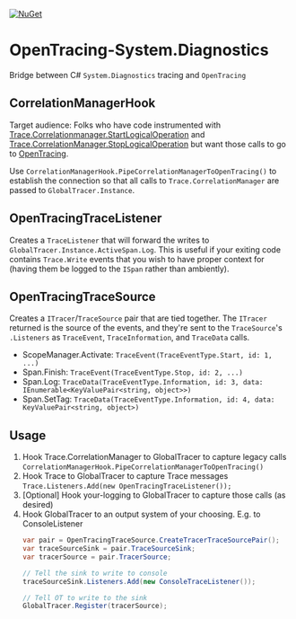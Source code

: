 [![NuGet](https://img.shields.io/nuget/v/OpenTracing.Contrib.SystemDiagnosticsBridge.svg)](https://www.nuget.org/packages/OpenTracing.Contrib.SystemDiagnosticsBridge)

# OpenTracing-System.Diagnostics
Bridge between C# `System.Diagnostics` tracing and `OpenTracing`

## CorrelationManagerHook
Target audience: Folks who have code instrumented with [Trace.Correlationmanager.StartLogicalOperation](https://docs.microsoft.com/en-us/dotnet/api/system.diagnostics.correlationmanager.startlogicaloperation?redirectedfrom=MSDN&view=netframework-4.7.2#System_Diagnostics_CorrelationManager_StartLogicalOperation) and [Trace.CorrelationManager.StopLogicalOperation](https://docs.microsoft.com/en-us/dotnet/api/system.diagnostics.correlationmanager.stoplogicaloperation?view=netframework-4.7.2) but want those calls to go to [OpenTracing](http://opentracing.io).

Use `CorrelationManagerHook.PipeCorrelationManagerToOpenTracing()` to establish the connection so that all calls to `Trace.CorrelationManager` are passed to `GlobalTracer.Instance`.

## OpenTracingTraceListener
Creates a `TraceListener` that will forward the writes to `GlobalTracer.Instance.ActiveSpan.Log`. This is useful if your exiting code contains `Trace.Write` events that you wish to have proper context for (having them be logged to the `ISpan` rather than ambiently).

## OpenTracingTraceSource
Creates a `ITracer`/`TraceSource` pair that are tied together. The `ITracer` returned is the source of the events, and they're sent to the `TraceSource`'s `.Listeners` as `TraceEvent`, `TraceInformation`, and `TraceData` calls.

* ScopeManager.Activate: `TraceEvent(TraceEventType.Start, id: 1, ...)`
* Span.Finish: `TraceEvent(TraceEventType.Stop, id: 2, ...)`
* Span.Log: `TraceData(TraceEventType.Information, id: 3, data: IEnumerable<KeyValuePair<string, object>>)`
* Span.SetTag: `TraceData(TraceEventType.Information, id: 4, data: KeyValuePair<string, object>)`

## Usage
1. Hook Trace.CorrelationManager to GlobalTracer to capture legacy calls
	`CorrelationManagerHook.PipeCorrelationManagerToOpenTracing()`
1. Hook Trace to GlobalTracer to capture Trace messages
	`Trace.Listeners.Add(new OpenTracingTraceListener());`
1. [Optional] Hook your-logging to GlobalTracer to capture those calls (as desired)
1. Hook GlobalTracer to an output system of your choosing. E.g. to ConsoleListener
	```C#
	var pair = OpenTracingTraceSource.CreateTracerTraceSourcePair();
	var traceSourceSink = pair.TraceSourceSink;
	var tracerSource = pair.TracerSource;
	
	// Tell the sink to write to console
	traceSourceSink.Listeners.Add(new ConsoleTraceListener());

	// Tell OT to write to the sink
	GlobalTracer.Register(tracerSource);
	```
